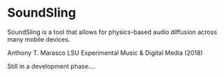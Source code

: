 # SoundSling
SoundSling is a tool that allows for physics-based audio diffusion across many mobile devices.

Anthony T. Marasco
LSU Experimental Music & Digital Media (2018)

Still in a development phase....

